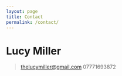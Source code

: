 ```yaml
---
layout: page
title: Contact
permalink: /contact/
---
```


# Lucy Miller
> thelucymiller@gmail.com
> 07771693872


